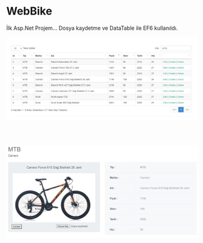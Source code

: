 # WebBike

İlk Asp.Net Projem... Dosya kaydetme ve DataTable ile EF6 kullanıldı.

<p align="center">
  <img src="1.PNG">

</p>

<br />
<br />

<p align="center">

  <img src="2.PNG">
</p>
